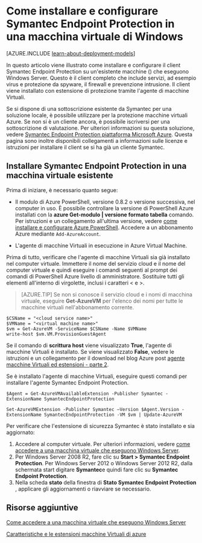 <properties
    pageTitle="Installare Symantec Endpoint Protection in una macchina virtuale | Microsoft Azure"
    description="Informazioni su come installare e configurare l'estensione di sicurezza Symantec Endpoint Protection in macchine Virtuali Azure nuovo o esistente creato con il modello di distribuzione classica."
    services="virtual-machines-windows"
    documentationCenter=""
    authors="iainfoulds"
    manager="timlt"
    editor=""
    tags="azure-service-management"/>

<tags
    ms.service="virtual-machines-windows"
    ms.workload="infrastructure-services"
    ms.tgt_pltfrm="vm-multiple"
    ms.devlang="na"
    ms.topic="article"
    ms.date="08/24/2016"
    ms.author="iainfou"/>

# <a name="how-to-install-and-configure-symantec-endpoint-protection-on-a-windows-vm"></a>Come installare e configurare Symantec Endpoint Protection in una macchina virtuale di Windows

[AZURE.INCLUDE [learn-about-deployment-models](../../includes/learn-about-deployment-models-classic-include.md)]

In questo articolo viene illustrato come installare e configurare il client Symantec Endpoint Protection su un'esistente macchine () che eseguono Windows Server. Questo è il client completo che include servizi, ad esempio virus e protezione da spyware, il firewall e prevenzione intrusione. Il client viene installato con estensione di protezione tramite l'agente di macchine Virtuali.

Se si dispone di una sottoscrizione esistente da Symantec per una soluzione locale, è possibile utilizzare per la protezione macchine virtuali Azure. Se non si è un cliente ancora, è possibile iscriversi per una sottoscrizione di valutazione. Per ulteriori informazioni su questa soluzione, vedere [Symantec Endpoint Protection piattaforma Microsoft Azure][Symantec]. Questa pagina sono inoltre disponibili collegamenti a informazioni sulle licenze e istruzioni per installare il client se si ha già un cliente Symantec.

## <a name="install-symantec-endpoint-protection-on-an-existing-vm"></a>Installare Symantec Endpoint Protection in una macchina virtuale esistente

Prima di iniziare, è necessario quanto segue:

- Il modulo di Azure PowerShell, versione 0.8.2 o versione successiva, nel computer in uso. È possibile controllare la versione di PowerShell Azure installati con la **azure Get-modulo | versione formato tabella** comando. Per istruzioni e un collegamento all'ultima versione, vedere [come installare e configurare Azure PowerShell][PS]. Accedere a un abbonamento Azure mediante `Add-AzureAccount`.

- L'agente di macchine Virtuali in esecuzione in Azure Virtual Machine.

Prima di tutto, verificare che l'agente di macchine Virtuali sia già installato nel computer virtuale. Immettere il nome del servizio cloud e il nome del computer virtuale e quindi eseguire i comandi seguenti al prompt dei comandi di PowerShell Azure livello di amministratore. Sostituire tutti gli elementi all'interno di virgolette, inclusi i caratteri < e >.

> [AZURE.TIP] Se non si conosce il servizio cloud e i nomi di macchina virtuale, eseguire **Get-AzureVM** per l'elenco dei nomi per tutte le macchine virtuali nell'abbonamento corrente.

    $CSName = "<cloud service name>"
    $VMName = "<virtual machine name>"
    $vm = Get-AzureVM -ServiceName $CSName -Name $VMName
    write-host $vm.VM.ProvisionGuestAgent

Se il comando di **scrittura host** viene visualizzato **True**, l'agente di macchine Virtuali è installato. Se viene visualizzato **False**, vedere le istruzioni e un collegamento per il download nel blog Azure post [agente macchine Virtuali ed estensioni - parte 2][Agent].

Se è installato l'agente di macchine Virtuali, eseguire questi comandi per installare l'agente Symantec Endpoint Protection.

    $Agent = Get-AzureVMAvailableExtension -Publisher Symantec -ExtensionName SymantecEndpointProtection

    Set-AzureVMExtension -Publisher Symantec –Version $Agent.Version -ExtensionName SymantecEndpointProtection -VM $vm | Update-AzureVM

Per verificare che l'estensione di sicurezza Symantec è stato installato e sia aggiornato:

1.  Accedere al computer virtuale. Per ulteriori informazioni, vedere [come accedere a una macchina virtuale che eseguono Windows Server][Logon].
2.  Per Windows Server 2008 R2, fare clic su **Start > Symantec Endpoint Protection**. Per Windows Server 2012 o Windows Server 2012 R2, dalla schermata start digitare **Symantec**e quindi fare clic su **Symantec Endpoint Protection**.
3.  Nella scheda **stato** della finestra di **Stato Symantec Endpoint Protection** , applicare gli aggiornamenti o riavviare se necessario.

## <a name="additional-resources"></a>Risorse aggiuntive

[Come accedere a una macchina virtuale che eseguono Windows Server][Logon]

[Caratteristiche e le estensioni macchine Virtuali di azure][Ext]


<!--Link references-->
[Symantec]: http://www.symantec.com/connect/blogs/symantec-endpoint-protection-now-microsoft-azure

[Portal]: http://manage.windowsazure.com

[Create]: virtual-machines-windows-classic-tutorial.md

[PS]: ../powershell-install-configure.md

[Agent]: http://go.microsoft.com/fwlink/p/?LinkId=403947

[Logon]: virtual-machines-windows-classic-connect-logon.md

[Ext]: http://go.microsoft.com/fwlink/p/?linkid=390493